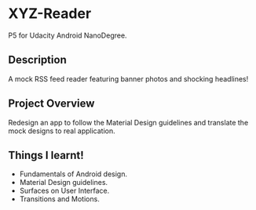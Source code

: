 # XYZ-Reader
P5 for Udacity Android NanoDegree.

## Description

A mock RSS feed reader featuring banner photos and shocking headlines!

## Project Overview

Redesign an app to follow the Material Design guidelines and translate the mock designs to real application.

## Things I learnt!

* Fundamentals of Android design.
* Material Design guidelines.
* Surfaces on User Interface.
* Transitions and Motions.



